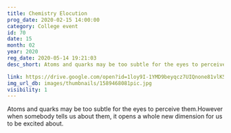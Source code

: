 ```yaml
---
title: Chemistry Elocution
prog_date: 2020-02-15 14:00:00
category: College event
id: 70
date: 15
month: 02
year: 2020
reg_date: 2020-05-14 19:21:03
desc_short: Atoms and quarks may be too subtle for the eyes to perceive them.However when somebody tells us about them, it opens a whole new dimension for us to be excited about.

link: https://drive.google.com/open?id=1loy9I-1YMD9beyqcz7UIQnone81vlK5-
img_url_db: images/thumbnails/1589468081pic.jpg
visibility: 1
---
```


Atoms and quarks may be too subtle for the eyes to perceive them.However when somebody tells us about them, it opens a whole new dimension for us to be excited about.
